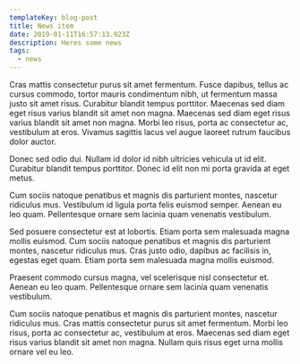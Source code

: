 ```yaml
---
templateKey: blog-post
title: News item
date: 2019-01-11T16:57:13.923Z
description: Heres some news
tags:
  - news
---
```

Cras mattis consectetur purus sit amet fermentum. Fusce dapibus, tellus ac cursus commodo, tortor mauris condimentum nibh, ut fermentum massa justo sit amet risus. Curabitur blandit tempus porttitor. Maecenas sed diam eget risus varius blandit sit amet non magna. Maecenas sed diam eget risus varius blandit sit amet non magna. Morbi leo risus, porta ac consectetur ac, vestibulum at eros. Vivamus sagittis lacus vel augue laoreet rutrum faucibus dolor auctor.Donec sed odio dui. Nullam id dolor id nibh ultricies vehicula ut id elit. Curabitur blandit tempus porttitor. Donec id elit non mi porta gravida at eget metus.

Cum sociis natoque penatibus et magnis dis parturient montes, nascetur ridiculus mus. Vestibulum id ligula porta felis euismod semper. Aenean eu leo quam. Pellentesque ornare sem lacinia quam venenatis vestibulum.Sed posuere consectetur est at lobortis. Etiam porta sem malesuada magna mollis euismod. Cum sociis natoque penatibus et magnis dis parturient montes, nascetur ridiculus mus. Cras justo odio, dapibus ac facilisis in, egestas eget quam. Etiam porta sem malesuada magna mollis euismod.Praesent commodo cursus magna, vel scelerisque nisl consectetur et. Aenean eu leo quam. Pellentesque ornare sem lacinia quam venenatis vestibulum. 

Cum sociis natoque penatibus et magnis dis parturient montes, nascetur ridiculus mus. Cras mattis consectetur purus sit amet fermentum. Morbi leo risus, porta ac consectetur ac, vestibulum at eros. Maecenas sed diam eget risus varius blandit sit amet non magna. Nullam quis risus eget urna mollis ornare vel eu leo.
